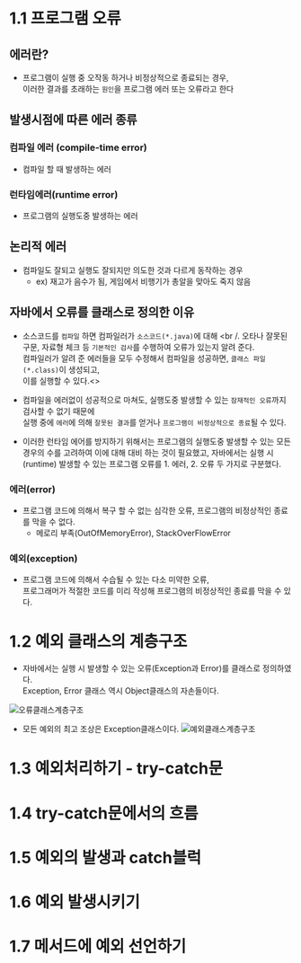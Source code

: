 # 1.1 프로그램 오류

## 에러란?
- 프로그램이 실행 중 오작동 하거나 비정상적으로 종료되는 경우, <br />
이러한 결과를 초래하는 `원인`을 프로그램 에러 또는 오류라고 한다 

## 발생시점에 따른 에러 종류
### 컴파일 에러 (compile-time error)
- 컴파일 할 때 발생하는 에러

### 런타임에러(runtime error)
- 프로그램의 실행도중 발생하는 에러 

## 논리적 에러
- 컴파일도 잘되고 실행도 잘되지만 의도한 것과 다르게 동작하는 경우 <br />
    - ex) 재고가 음수가 됨, 게임에서 비행기가 총알을 맞아도 죽지 않음
    

## 자바에서 오류를 클래스로 정의한 이유

- 소스코드를 `컴파일` 하면 컴파일러가 `소스코드(*.java)`에 대해  <br /.
오타나 잘못된 구문, 자료형 체크 등 `기본적인 검사`를 수행하여 오류가 있는지 알려 준다. <br />
컴파일러가 알려 준 에러들을 모두 수정해서 컴파일을 성공하면, `클래스 파일(*.class)`이 생성되고, <br />
이를 실행할 수 있다.<>

- 컴파일을 에러없이 성공적으로 마쳐도, 실행도중 발생할 수 있는 `잠재적인 오류`까지 검사할 수 없기 때문에 <br />
실행 중에 `에러`에 의해 `잘못된 결과`를 얻거나 `프로그램이 비정상적으로 종료`될 수 있다. <br />

-  이러한 런타임 에어를 방지하기 위해서는 프로그램의 실행도중 발생할 수 있는 모든 경우의 수를 고려하여 이에 대해 대비 하는 것이 필요했고,
자바에서는 실행 시 (runtime) 발생할 수 있는 프로그램 오류를 1. 에러, 2. 오류 두 가지로 구분했다. 

### 에러(error)
- 프로그램 코드에 의해서 복구 할 수 없는 심각한 오류, 프로그램의 비정상적인 종료를 막을 수 없다. 
    - 메로리 부족(OutOfMemoryError), StackOverFlowError

### 예외(exception)
- 프로그램 코드에 의해서 수습될 수 있는 다소 미약한 오류, <br />
프로그래머가 적절한 코드를 미리 작성해 프로그램의 비정상적인 종료를 막을 수 있다.

# 1.2 예외 클래스의 계층구조
- 자바에서는 실행 시 발생할 수 있는 오류(Exception과 Error)를 클래스로 정의하였다. <br />
Exception, Error 클래스 역시 Object클래스의 자손들이다. 

![오류클래스계층구조](https://user-images.githubusercontent.com/40673012/91649053-63ec6c80-eaaa-11ea-8a02-df3e03160676.jpg)


- 모든 예외의 최고 조상은 Exception클래스이다.
![예외클래스계층구조](https://user-images.githubusercontent.com/40673012/91649026-fb04f480-eaa9-11ea-89e1-34d230367433.jpg)

# 1.3 예외처리하기 - try-catch문 

# 1.4 try-catch문에서의 흐름

# 1.5 예외의 발생과 catch블럭

# 1.6 예외 발생시키기

# 1.7 메서드에 예외 선언하기



